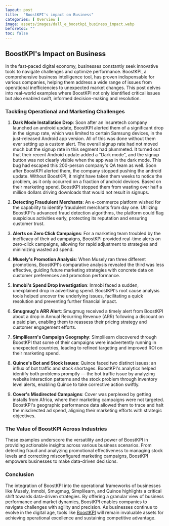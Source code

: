 ```yaml
---
layout: post
title:  "BoostKPI's impact on Business"
categories: [ Overview ]
image: assets/images/dall_e_boostkpi_business_impact.webp
beforetoc: ""
toc: false
---
```


## BoostKPI's Impact on Business

In the fast-paced digital economy, businesses constantly seek innovative tools to navigate challenges and optimize performance. BoostKPI, a comprehensive business intelligence tool, has proven indispensable for various companies, helping them address a wide range of issues from operational inefficiencies to unexpected market changes. This post delves into real-world examples where BoostKPI not only identified critical issues but also enabled swift, informed decision-making and resolution.

### Tackling Operational and Marketing Challenges

1. **Dark Mode Installation Drop**: Soon after an insuretech company launched an android update, BoostKPI alerted them of a significant drop in the signup rate, which was limited to certain Samsung devices, in the just-released Android app version. All of this was done without them ever setting up a custom alert. The overall signup rate had not moved much but the signup rate in this segment had plummeted. It turned out that their recent Android update added a "Dark mode", and the signup button was not clearly visible when the app was in the dark mode. This bug had escaped this 200-person company's QA team as well.
Soon after BoostKPI alerted them, the company stopped pushing the android update. Without BoostKPI, it might have taken them weeks to notice the problem, as it only occurred on a fraction of android devices. Based on their marketing spend, BoostKPI stopped them from wasting over half a million dollars driving downloads that would not result in signups.

2. **Detecting Fraudulent Merchants**: An e-commerce platform wished for the capability to identify fraudulent merchants from day one. Utilizing BoostKPI's advanced fraud detection algorithms, the platform could flag suspicious activities early, protecting its reputation and ensuring customer trust.

3. **Alerts on Zero Click Campaigns**: For a marketing team troubled by the inefficacy of their ad campaigns, BoostKPI provided real-time alerts on zero-click campaigns, allowing for rapid adjustment to strategies and minimizing wasted ad spend.

4. **Musely's Promotion Analysis**: When Musely ran three different promotions, BoostKPI's comparative analysis revealed the third was less effective, guiding future marketing strategies with concrete data on customer preferences and promotion performance.

5. **Inmobi's Spend Drop Investigation**: Inmobi faced a sudden, unexplained drop in advertising spend. BoostKPI's root cause analysis tools helped uncover the underlying issues, facilitating a quick resolution and preventing further financial impact.

6. **Smugmug's ARR Alert**: Smugmug received a timely alert from BoostKPI about a drop in Annual Recurring Revenue (ARR) following a discount on a paid plan, enabling them to reassess their pricing strategy and customer engagement efforts.

7. **Simplilearn's Campaign Geography**: Simplilearn discovered through BoostKPI that some of their campaigns were inadvertently running in unexpected countries, leading to refined targeting and improved ROI on their marketing spend.

8. **Quince's Bot and Stock Issues**: Quince faced two distinct issues: an influx of bot traffic and stock shortages. BoostKPI's analytics helped identify both problems promptly — the bot traffic issue by analyzing website interaction patterns and the stock problem through inventory level alerts, enabling Quince to take corrective action swiftly.

9. **Cover's Misdirected Campaigns**: Cover was perplexed by getting installs from Africa, where their marketing campaigns were not targeted. BoostKPI's geographic performance data allowed them to trace and halt the misdirected ad spend, aligning their marketing efforts with strategic objectives.

### The Value of BoostKPI Across Industries

These examples underscore the versatility and power of BoostKPI in providing actionable insights across various business scenarios. From detecting fraud and analyzing promotional effectiveness to managing stock levels and correcting misconfigured marketing campaigns, BoostKPI empowers businesses to make data-driven decisions.

### Conclusion

The integration of BoostKPI into the operational frameworks of businesses like Musely, Inmobi, Smugmug, Simplilearn, and Quince highlights a critical shift towards data-driven strategies. By offering a granular view of business performance and market dynamics, BoostKPI enables companies to navigate challenges with agility and precision. As businesses continue to evolve in the digital age, tools like [BoostKPI](https://boostkpi.com) will remain invaluable assets for achieving operational excellence and sustaining competitive advantage.
